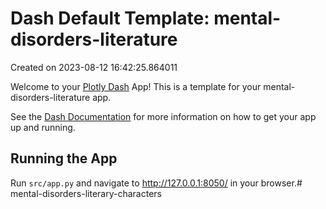 # Dash Default Template: mental-disorders-literature

Created on 2023-08-12 16:42:25.864011

Welcome to your [Plotly Dash](https://plotly.com/dash/) App! This is a template for your mental-disorders-literature app.

See the [Dash Documentation](https://dash.plotly.com/introduction) for more information on how to get your app up and running.

## Running the App

Run `src/app.py` and navigate to http://127.0.0.1:8050/ in your browser.#   m e n t a l - d i s o r d e r s - l i t e r a r y - c h a r a c t e r s  
 